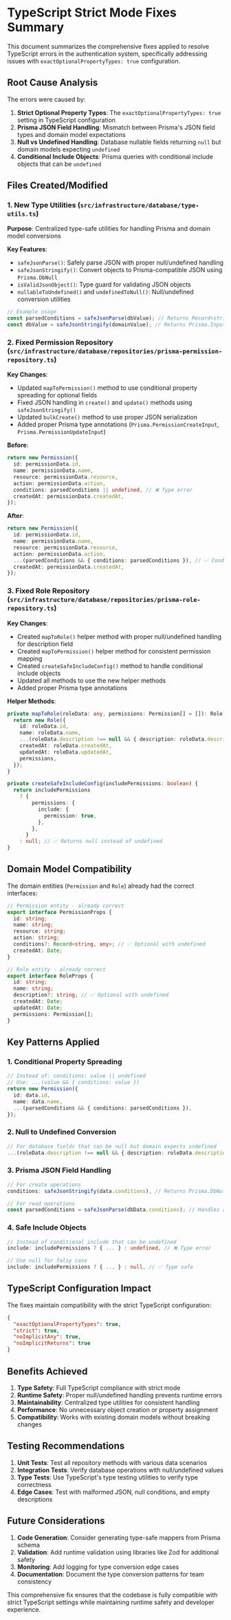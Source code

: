 # TypeScript Strict Mode Fixes Summary

This document summarizes the comprehensive fixes applied to resolve TypeScript errors in the authentication system, specifically addressing issues with `exactOptionalPropertyTypes: true` configuration.

## Root Cause Analysis

The errors were caused by:
1. **Strict Optional Property Types**: The `exactOptionalPropertyTypes: true` setting in TypeScript configuration
2. **Prisma JSON Field Handling**: Mismatch between Prisma's JSON field types and domain model expectations
3. **Null vs Undefined Handling**: Database nullable fields returning `null` but domain models expecting `undefined`
4. **Conditional Include Objects**: Prisma queries with conditional include objects that can be `undefined`

## Files Created/Modified

### 1. New Type Utilities (`src/infrastructure/database/type-utils.ts`)
**Purpose**: Centralized type-safe utilities for handling Prisma and domain model conversions

**Key Features**:
- `safeJsonParse()`: Safely parse JSON with proper null/undefined handling
- `safeJsonStringify()`: Convert objects to Prisma-compatible JSON using `Prisma.DbNull`
- `isValidJsonObject()`: Type guard for validating JSON objects
- `nullableToUndefined()` and `undefinedToNull()`: Null/undefined conversion utilities

```typescript
// Example usage
const parsedConditions = safeJsonParse(dbValue); // Returns Record<string, any> | undefined
const dbValue = safeJsonStringify(domainValue); // Returns Prisma.InputJsonValue | typeof Prisma.DbNull
```

### 2. Fixed Permission Repository (`src/infrastructure/database/repositories/prisma-permission-repository.ts`)

**Key Changes**:
- Updated `mapToPermission()` method to use conditional property spreading for optional fields
- Fixed JSON handling in `create()` and `update()` methods using `safeJsonStringify()`
- Updated `bulkCreate()` method to use proper JSON serialization
- Added proper Prisma type annotations (`Prisma.PermissionCreateInput`, `Prisma.PermissionUpdateInput`)

**Before**:
```typescript
return new Permission({
  id: permissionData.id,
  name: permissionData.name,
  resource: permissionData.resource,
  action: permissionData.action,
  conditions: parsedConditions || undefined, // ❌ Type error
  createdAt: permissionData.createdAt,
});
```

**After**:
```typescript
return new Permission({
  id: permissionData.id,
  name: permissionData.name,
  resource: permissionData.resource,
  action: permissionData.action,
  ...(parsedConditions && { conditions: parsedConditions }), // ✅ Conditional spreading
  createdAt: permissionData.createdAt,
});
```

### 3. Fixed Role Repository (`src/infrastructure/database/repositories/prisma-role-repository.ts`)

**Key Changes**:
- Created `mapToRole()` helper method with proper null/undefined handling for description field
- Created `mapToPermission()` helper method for consistent permission mapping
- Created `createSafeIncludeConfig()` method to handle conditional include objects
- Updated all methods to use the new helper methods
- Added proper Prisma type annotations

**Helper Methods**:
```typescript
private mapToRole(roleData: any, permissions: Permission[] = []): Role {
  return new Role({
    id: roleData.id,
    name: roleData.name,
    ...(roleData.description !== null && { description: roleData.description }),
    createdAt: roleData.createdAt,
    updatedAt: roleData.updatedAt,
    permissions,
  });
}

private createSafeIncludeConfig(includePermissions: boolean) {
  return includePermissions
    ? {
        permissions: {
          include: {
            permission: true,
          },
        },
      }
    : null; // ✅ Returns null instead of undefined
}
```

## Domain Model Compatibility

The domain entities (`Permission` and `Role`) already had the correct interfaces:

```typescript
// Permission entity - already correct
export interface PermissionProps {
  id: string;
  name: string;
  resource: string;
  action: string;
  conditions?: Record<string, any>; // ✅ Optional with undefined
  createdAt: Date;
}

// Role entity - already correct  
export interface RoleProps {
  id: string;
  name: string;
  description?: string; // ✅ Optional with undefined
  createdAt: Date;
  updatedAt: Date;
  permissions: Permission[];
}
```

## Key Patterns Applied

### 1. Conditional Property Spreading
```typescript
// Instead of: conditions: value || undefined
// Use: ...(value && { conditions: value })
return new Permission({
  id: data.id,
  name: data.name,
  ...(parsedConditions && { conditions: parsedConditions }),
});
```

### 2. Null to Undefined Conversion
```typescript
// For database fields that can be null but domain expects undefined
...(roleData.description !== null && { description: roleData.description })
```

### 3. Prisma JSON Field Handling
```typescript
// For create operations
conditions: safeJsonStringify(data.conditions), // Returns Prisma.DbNull for null/undefined

// For read operations  
const parsedConditions = safeJsonParse(dbData.conditions); // Handles all JSON cases
```

### 4. Safe Include Objects
```typescript
// Instead of conditional include that can be undefined
include: includePermissions ? { ... } : undefined, // ❌ Type error

// Use null for falsy case
include: includePermissions ? { ... } : null, // ✅ Type safe
```

## TypeScript Configuration Impact

The fixes maintain compatibility with the strict TypeScript configuration:
```json
{
  "exactOptionalPropertyTypes": true,
  "strict": true,
  "noImplicitAny": true,
  "noImplicitReturns": true
}
```

## Benefits Achieved

1. **Type Safety**: Full TypeScript compliance with strict mode
2. **Runtime Safety**: Proper null/undefined handling prevents runtime errors
3. **Maintainability**: Centralized type utilities for consistent handling
4. **Performance**: No unnecessary object creation or property assignment
5. **Compatibility**: Works with existing domain models without breaking changes

## Testing Recommendations

1. **Unit Tests**: Test all repository methods with various data scenarios
2. **Integration Tests**: Verify database operations with null/undefined values
3. **Type Tests**: Use TypeScript's type testing utilities to verify type correctness
4. **Edge Cases**: Test with malformed JSON, null conditions, and empty descriptions

## Future Considerations

1. **Code Generation**: Consider generating type-safe mappers from Prisma schema
2. **Validation**: Add runtime validation using libraries like Zod for additional safety
3. **Monitoring**: Add logging for type conversion edge cases
4. **Documentation**: Document the type conversion patterns for team consistency

This comprehensive fix ensures that the codebase is fully compatible with strict TypeScript settings while maintaining runtime safety and developer experience.
